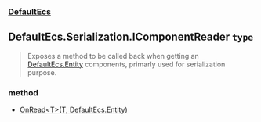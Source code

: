 ### [DefaultEcs](./DefaultEcs.md 'DefaultEcs')
## DefaultEcs.Serialization.IComponentReader `type`
>Exposes a method to be called back when getting an [DefaultEcs.Entity](./DefaultEcs-Entity.md 'DefaultEcs.Entity') components, primarly used for serialization purpose.
### method
- [OnRead&lt;T&gt;(T, DefaultEcs.Entity)](./DefaultEcs-Serialization-IComponentReader-OnRead-T-(T-_DefaultEcs-Entity).md 'DefaultEcs.Serialization.IComponentReader.OnRead&lt;T&gt;(T, DefaultEcs.Entity)')
